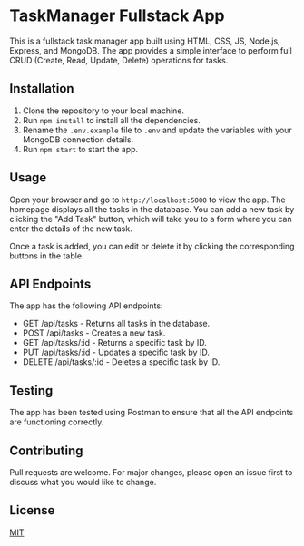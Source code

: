 # TaskManager Fullstack App

This is a fullstack task manager app built using HTML, CSS, JS, Node.js, Express, and MongoDB. The app provides a simple interface to perform full CRUD (Create, Read, Update, Delete) operations for tasks.

## Installation

1. Clone the repository to your local machine.
2. Run `npm install` to install all the dependencies.
3. Rename the `.env.example` file to `.env` and update the variables with your MongoDB connection details.
4. Run `npm start` to start the app.

## Usage

Open your browser and go to `http://localhost:5000` to view the app. The homepage displays all the tasks in the database. You can add a new task by clicking the "Add Task" button, which will take you to a form where you can enter the details of the new task.

Once a task is added, you can edit or delete it by clicking the corresponding buttons in the table.

## API Endpoints

The app has the following API endpoints:

- GET /api/tasks - Returns all tasks in the database.
- POST /api/tasks - Creates a new task.
- GET /api/tasks/:id - Returns a specific task by ID.
- PUT /api/tasks/:id - Updates a specific task by ID.
- DELETE /api/tasks/:id - Deletes a specific task by ID.

## Testing

The app has been tested using Postman to ensure that all the API endpoints are functioning correctly.

## Contributing

Pull requests are welcome. For major changes, please open an issue first to discuss what you would like to change.

## License

[MIT](https://choosealicense.com/licenses/mit/)